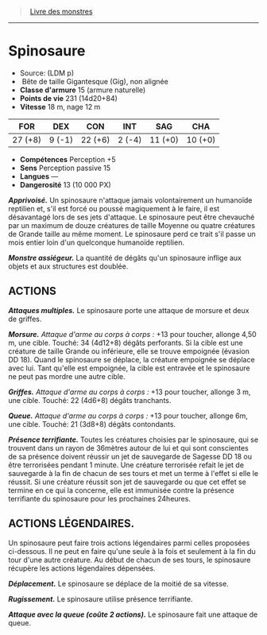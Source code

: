﻿> [Livre des monstres](tome_of_beasts.md)

---

# Spinosaure

- Source: (LDM p)
-  Bête de taille Gigantesque (Gig), non alignée
- **Classe d'armure** 15 (armure naturelle)
- **Points de vie** 231 (14d20+84)
- **Vitesse** 18 m, nage 12 m

|FOR|DEX|CON|INT|SAG|CHA|
|---|---|---|---|---|---|
|27 (+8)|9 (-1)|22 (+6)|2 (-4)|11 (+0)|10 (+0)|

- **Compétences** Perception +5
- **Sens** Perception passive 15
- **Langues** —
- **Dangerosité** 13 (10 000 PX)

**_Apprivoisé._** Un spinosaure n'attaque jamais volontairement un humanoïde reptilien et, s'il est forcé ou poussé magiquement à le faire, il est désavantagé lors de ses jets d'attaque. Le spinosaure peut être chevauché par un maximum de douze créatures de taille Moyenne ou quatre créatures de Grande taille au même moment. Le spinosaure perd ce trait s'il passe un mois entier loin d'un quelconque humanoïde reptilien.

**_Monstre assiégeur._** La quantité de dégâts qu'un spinosaure inflige aux objets et aux structures est doublée.

## ACTIONS

**_Attaques multiples._** Le spinosaure porte une attaque de morsure et deux de griffes.

**_Morsure._** _Attaque d'arme au corps à corps :_ +13 pour toucher, allonge 4,50 m, une cible. Touché: 34 (4d12+8) dégâts perforants. Si la cible est une créature de taille Grande ou inférieure, elle se trouve empoignée (évasion DD 18). Quand le spinosaure se déplace, la créature empoignée se déplace avec lui. Tant qu'elle est empoignée, la cible est entravée et le spinosaure ne peut pas mordre une autre cible.

**_Griffes._** _Attaque d'arme au corps à corps :_ +13 pour toucher, allonge 3 m, une cible. Touché: 22 (4d6+8) dégâts tranchants.

**_Queue._** _Attaque d'arme au corps à corps :_ +13 pour toucher, allonge 6m, une cible. Touché: 21 (3d8+8) dégâts contondants.

**_Présence terrifiante._** Toutes les créatures choisies par le spinosaure, qui se trouvent dans un rayon de 36mètres autour de lui et qui sont conscientes de sa présence doivent réussir un jet de sauvegarde de Sagesse DD 18 ou être terrorisées pendant 1 minute. Une créature terrorisée refait le jet de sauvegarde à la fin de chacun de ses tours et met un terme à l'effet si elle le réussit. Si une créature réussit son jet de sauvegarde ou que cet effet se termine en ce qui la concerne, elle est immunisée contre la présence terrifiante du spinosaure pour les prochaines 24heures.

## ACTIONS LÉGENDAIRES.

Un spinosaure peut faire trois actions légendaires parmi celles proposées ci-dessous. Il ne peut en faire qu'une seule à la fois et seulement à la fin du tour d'une autre créature. Au début de chacun de ses tours, le spinosaure récupère les actions légendaires dépensées.

**_Déplacement._** Le spinosaure se déplace de la moitié de sa vitesse.

**_Rugissement._** Le spinosaure utilise présence terrifiante.

**_Attaque avec la queue (coûte 2 actions)._** Le spinosaure fait une attaque de queue.

